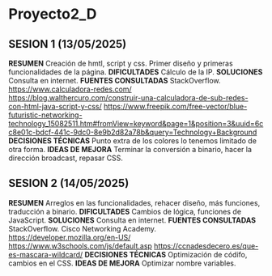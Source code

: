 # Proyecto2_D
## SESION 1 (13/05/2025)
**RESUMEN**
Creación de hmtl, script y css. Primer diseño y primeras funcionalidades de la página.
**DIFICULTADES**
Cálculo de la IP.
**SOLUCIONES**
Consulta en internet.
**FUENTES CONSULTADAS**
StackOverflow.
https://www.calculadora-redes.com/
https://blog.walthercuro.com/construir-una-calculadora-de-sub-redes-con-html-java-script-y-css/
https://www.freepik.com/free-vector/blue-futuristic-networking-technology_15082511.htm#fromView=keyword&page=1&position=3&uuid=6cc8e01c-bdcf-441c-9dc0-8e9b2d82a78b&query=Technology+Background
**DECISIONES TÉCNICAS**
Punto extra de los colores lo tenemos limitado de otra forma.
**IDEAS DE MEJORA**
Terminar la conversión a binario, hacer la dirección broadcast, repasar CSS.

## SESION 2 (14/05/2025)
**RESUMEN**
Arreglos en las funcionalidades, rehacer diseño, más funciones, traducción a binario.
**DIFICULTADES**
Cambios de lógica, funciones de JavaScript.
**SOLUCIONES**
Consulta en internet.
**FUENTES CONSULTADAS**
StackOverflow.
Cisco Networking Academy.
https://developer.mozilla.org/en-US/
https://www.w3schools.com/js/default.asp
https://ccnadesdecero.es/que-es-mascara-wildcard/
**DECISIONES TÉCNICAS**
Optimización de códifo, cambios en el CSS.
**IDEAS DE MEJORA**
Optimizar nombre variables.